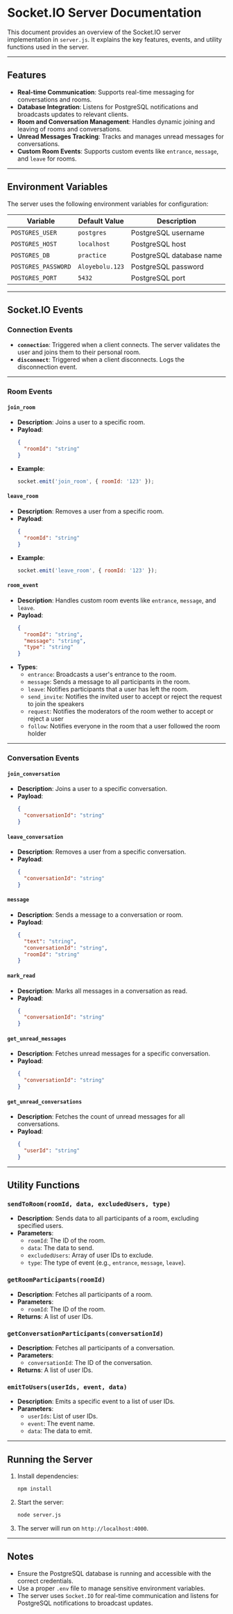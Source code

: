 # Socket.IO Server Documentation

This document provides an overview of the Socket.IO server implementation in `server.js`. It explains the key features, events, and utility functions used in the server.

---

## Features

- **Real-time Communication**: Supports real-time messaging for conversations and rooms.
- **Database Integration**: Listens for PostgreSQL notifications and broadcasts updates to relevant clients.
- **Room and Conversation Management**: Handles dynamic joining and leaving of rooms and conversations.
- **Unread Messages Tracking**: Tracks and manages unread messages for conversations.
- **Custom Room Events**: Supports custom events like `entrance`, `message`, and `leave` for rooms.

---

## Environment Variables

The server uses the following environment variables for configuration:

| Variable             | Default Value      | Description                          |
|----------------------|--------------------|--------------------------------------|
| `POSTGRES_USER`      | `postgres`         | PostgreSQL username                  |
| `POSTGRES_HOST`      | `localhost`        | PostgreSQL host                      |
| `POSTGRES_DB`        | `practice`         | PostgreSQL database name             |
| `POSTGRES_PASSWORD`  | `Aloyebolu.123`    | PostgreSQL password                  |
| `POSTGRES_PORT`      | `5432`             | PostgreSQL port                      |

---

## Socket.IO Events

### Connection Events

- **`connection`**: Triggered when a client connects. The server validates the user and joins them to their personal room.
- **`disconnect`**: Triggered when a client disconnects. Logs the disconnection event.

---

### Room Events

#### `join_room`
- **Description**: Joins a user to a specific room.
- **Payload**:
  ```json
  {
    "roomId": "string"
  }
  ```
- **Example**:
  ```javascript
  socket.emit('join_room', { roomId: '123' });
  ```

#### `leave_room`
- **Description**: Removes a user from a specific room.
- **Payload**:
  ```json
  {
    "roomId": "string"
  }
  ```
- **Example**:
  ```javascript
  socket.emit('leave_room', { roomId: '123' });
  ```

#### `room_event`
- **Description**: Handles custom room events like `entrance`, `message`, and `leave`.
- **Payload**:
  ```json
  {
    "roomId": "string",
    "message": "string",
    "type": "string"
  }
  ```
- **Types**:
  - `entrance`: Broadcasts a user's entrance to the room.
  - `message`: Sends a message to all participants in the room.
  - `leave`: Notifies participants that a user has left the room.
  - `send_invite`: Notifies the invited user to accept or reject the request to join the speakers
  - `request`: Notifies the moderators of the room wether to accept or reject a user
  - `follow`: Notifies everyone in the room that a user followed the room holder

---

### Conversation Events

#### `join_conversation`
- **Description**: Joins a user to a specific conversation.
- **Payload**:
  ```json
  {
    "conversationId": "string"
  }
  ```

#### `leave_conversation`
- **Description**: Removes a user from a specific conversation.
- **Payload**:
  ```json
  {
    "conversationId": "string"
  }
  ```

#### `message`
- **Description**: Sends a message to a conversation or room.
- **Payload**:
  ```json
  {
    "text": "string",
    "conversationId": "string",
    "roomId": "string"
  }
  ```

#### `mark_read`
- **Description**: Marks all messages in a conversation as read.
- **Payload**:
  ```json
  {
    "conversationId": "string"
  }
  ```

#### `get_unread_messages`
- **Description**: Fetches unread messages for a specific conversation.
- **Payload**:
  ```json
  {
    "conversationId": "string"
  }
  ```

#### `get_unread_conversations`
- **Description**: Fetches the count of unread messages for all conversations.
- **Payload**:
  ```json
  {
    "userId": "string"
  }
  ```

---

## Utility Functions

### `sendToRoom(roomId, data, excludedUsers, type)`
- **Description**: Sends data to all participants of a room, excluding specified users.
- **Parameters**:
  - `roomId`: The ID of the room.
  - `data`: The data to send.
  - `excludedUsers`: Array of user IDs to exclude.
  - `type`: The type of event (e.g., `entrance`, `message`, `leave`).

### `getRoomParticipants(roomId)`
- **Description**: Fetches all participants of a room.
- **Parameters**:
  - `roomId`: The ID of the room.
- **Returns**: A list of user IDs.

### `getConversationParticipants(conversationId)`
- **Description**: Fetches all participants of a conversation.
- **Parameters**:
  - `conversationId`: The ID of the conversation.
- **Returns**: A list of user IDs.

### `emitToUsers(userIds, event, data)`
- **Description**: Emits a specific event to a list of user IDs.
- **Parameters**:
  - `userIds`: List of user IDs.
  - `event`: The event name.
  - `data`: The data to emit.

---

## Running the Server

1. Install dependencies:
   ```bash
   npm install
   ```

2. Start the server:
   ```bash
   node server.js
   ```

3. The server will run on `http://localhost:4000`.

---

## Notes

- Ensure the PostgreSQL database is running and accessible with the correct credentials.
- Use a proper `.env` file to manage sensitive environment variables.
- The server uses `Socket.IO` for real-time communication and listens for PostgreSQL notifications to broadcast updates.
